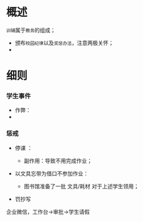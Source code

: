 # 概述

`训辅`属于`教务`的组成；

- 颁布`校园纪律`以及`奖惩办法`，注意两极关怀；
- 



# 细则

### 学生事件

- 作弊：
- 



### 惩戒

- 停课 ：

  - 副作用：导致不用完成作业；

- 以文具忘带为借口不参加作业：

  - 图书馆准备了一批 文具/耗材 对于上述学生领用；

- 罚抄写

    

企业微信，工作台->审批->学生请假
